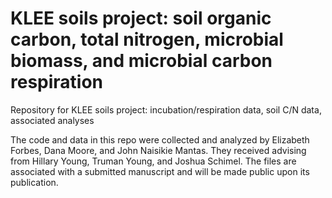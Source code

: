 # KLEE soils project: soil organic carbon, total nitrogen, microbial biomass, and microbial carbon respiration
Repository for KLEE soils project: incubation/respiration data, soil C/N data, associated analyses

The code and data in this repo were collected and analyzed by Elizabeth Forbes, Dana Moore, and John Naisikie Mantas. They received advising from Hillary Young, Truman Young, and Joshua Schimel. The files are associated with a submitted manuscript and will be made public upon its publication.
